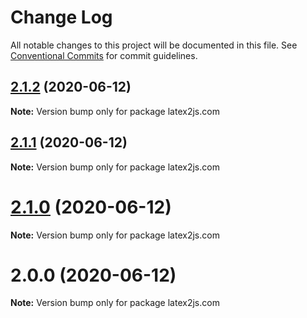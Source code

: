 # Change Log

All notable changes to this project will be documented in this file.
See [Conventional Commits](https://conventionalcommits.org) for commit guidelines.

## [2.1.2](https://github.com/pyramation/LaTeX2JS/compare/latex2js.com@2.1.1...latex2js.com@2.1.2) (2020-06-12)

**Note:** Version bump only for package latex2js.com





## [2.1.1](https://github.com/pyramation/LaTeX2JS/compare/latex2js.com@2.1.0...latex2js.com@2.1.1) (2020-06-12)

**Note:** Version bump only for package latex2js.com





# [2.1.0](https://github.com/pyramation/LaTeX2JS/compare/latex2js.com@2.0.0...latex2js.com@2.1.0) (2020-06-12)

**Note:** Version bump only for package latex2js.com





# 2.0.0 (2020-06-12)

**Note:** Version bump only for package latex2js.com
